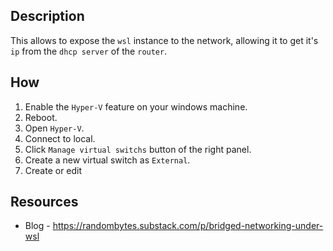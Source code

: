 ## Description

This allows to expose the `wsl` instance to the network, allowing it to get it's `ip` from the `dhcp server` of the `router`.

## How 

1. Enable the `Hyper-V` feature on your windows machine.
2. Reboot.
3. Open `Hyper-V`.
4. Connect to local.
5. Click  `Manage virtual switchs` button of the right panel.
6. Create a new virtual switch as `External`. 
7. Create or edit 

## Resources

- Blog - https://randombytes.substack.com/p/bridged-networking-under-wsl

